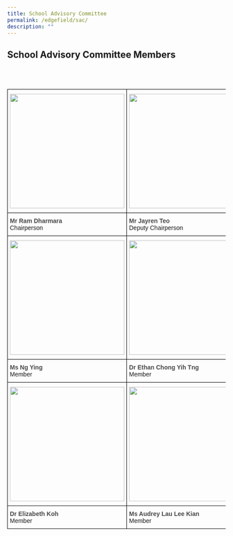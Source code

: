 ```yaml
---
title: School Advisory Committee
permalink: /edgefield/sac/
description: ""
---
```

<h2>School Advisory Committee Members</h2><br><br>

<style type="text/css">
.tg  {border-collapse:collapse;border-spacing:0;}
.tg td{border-color:black;border-style:solid;border-width:1px;font-family:Arial, sans-serif;font-size:14px;
  overflow:hidden;padding:10px 5px;word-break:normal;}
.tg th{border-color:black;border-style:solid;border-width:1px;font-family:Arial, sans-serif;font-size:14px;
  font-weight:normal;overflow:hidden;padding:10px 5px;word-break:normal;}
.tg .tg-0lax{text-align:left;vertical-align:top}
</style>
<table class="tg">
<thead>
  <tr>
    <th class="tg-0lax"><img width="264" src="https://www.edgefieldsec.moe.edu.sg/images/sac%20chairperson.png"></th>
    <th class="tg-0lax"><img width="264" src="https://www.edgefieldsec.moe.edu.sg/images/sac%20depchair.png"></th>
    <th class="tg-0lax"><img width="246" src="https://www.edgefieldsec.moe.edu.sg/images/mr-lee.png"></th>
  </tr>
</thead>
<tbody>
  <tr>
    <td class="tg-0lax"><span style="font-weight:600;color:#484848">Mr Ram Dharmara</span><br>Chairperson</td>
    <td class="tg-0lax"><span style="font-weight:600;color:#484848">Mr Jayren Teo</span><br>Deputy Chairperson</td>
    <td class="tg-0lax"><span style="font-weight:600;color:#484848">Mr Lee Peck Ping</span><br>Secretary</td>
  </tr>
  <tr>
    <td class="tg-0lax"><img width="264" src="https://www.edgefieldsec.moe.edu.sg/images/sac-m1.png"></td>
    <td class="tg-0lax"><img width="264" src="https://www.edgefieldsec.moe.edu.sg/images/sac-m2.png"></td>
    <td class="tg-0lax"><img width="246" src="https://www.edgefieldsec.moe.edu.sg/images/sac-m3.png"></td>
  </tr>
  <tr>
    <td class="tg-0lax"><span style="font-weight:600;color:#484848">Ms Ng Ying</span><br>Member</td>
    <td class="tg-0lax"><span style="font-weight:600;color:#484848">Dr Ethan Chong Yih Tng</span><br>Member</td>
    <td class="tg-0lax"><span style="font-weight:600;color:#484848">Dr Trivina Kang</span><br>Member</td>
  </tr>
  <tr>
    <td class="tg-0lax"><img width="264" src="https://www.edgefieldsec.moe.edu.sg/images/sac-m4.png"></td>
    <td class="tg-0lax"><img width="264" src="https://www.edgefieldsec.moe.edu.sg/images/sac-m5.png"></td>
    <td class="tg-0lax"> </td>
  </tr>
  <tr>
    <td class="tg-0lax"><span style="font-weight:600;color:#484848">Dr Elizabeth Koh</span><br>Member</td>
    <td class="tg-0lax"><span style="font-weight:600;color:#484848">Ms Audrey Lau Lee Kian</span><br>Member</td>
    <td class="tg-0lax"> </td>
  </tr>
</tbody>
</table>